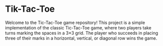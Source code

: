 # Tik-Tac-Toe
Welcome to the Tic-Tac-Toe game repository! This project is a simple implementation of the classic Tic-Tac-Toe game, where two players take turns marking the spaces in a 3×3 grid. The player who succeeds in placing three of their marks in a horizontal, vertical, or diagonal row wins the game.
